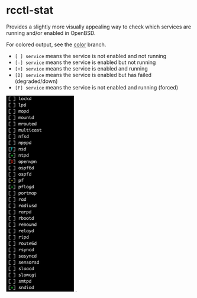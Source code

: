 # rcctl-stat
Provides a slightly more visually appealing way to check which services are running and/or enabled in OpenBSD.

For colored output, see the [color](https://github.com/dantecatalfamo/rcctl-stat/tree/color) branch.

- `[ ] service` means the service is not enabled and not running
- `[-] service` means the service is enabled but not running
- `[+] service` means the service is enabled and running
- `[D] service` means the service is enabled but has failed (degraded/down)
- `[F] service` means the service is not enabled and running (forced)

![screenshot](screenshot.png)
.
